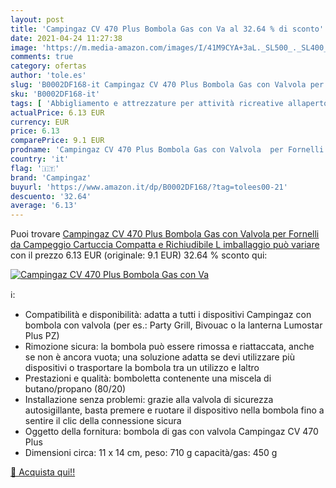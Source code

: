 ```yaml
---
layout: post
title: 'Campingaz CV 470 Plus Bombola Gas con Va al 32.64 % di sconto'
date: 2021-04-24 11:27:38
image: 'https://m.media-amazon.com/images/I/41M9CYA+3aL._SL500_._SL400_.jpg'
comments: true
category: ofertas
author: 'tole.es'
slug: 'B0002DF168-it Campingaz CV 470 Plus Bombola Gas con Valvola per Fornelli...'
sku: 'B0002DF168-it'
tags: [ 'Abbigliamento e attrezzature per attività ricreative allaperto','Accessori per cucina da campeggio','Camping e outdoor','Cucine e accessori da campeggio','Sport e tempo libero','campingaz', ]
actualPrice: 6.13 EUR
currency: EUR
price: 6.13
comparePrice: 9.1 EUR
prodname: 'Campingaz CV 470 Plus Bombola Gas con Valvola  per Fornelli da Campeggio  Cartuccia Compatta e Richiudibile  L imballaggio può variare '
country: 'it'
flag: '🇮🇹'
brand: 'Campingaz'
buyurl: 'https://www.amazon.it/dp/B0002DF168/?tag=tolees00-21'
descuento: '32.64'
average: '6.13'
---
```


Puoi trovare [Campingaz CV 470 Plus Bombola Gas con Valvola  per Fornelli da Campeggio  Cartuccia Compatta e Richiudibile  L imballaggio può variare ](https://www.amazon.it/dp/B0002DF168/?tag=tolees00-21) con il prezzo 6.13 EUR (originale: 9.1 EUR) 32.64 % sconto qui:

[![Campingaz CV 470 Plus Bombola Gas con Va](https://m.media-amazon.com/images/I/41M9CYA+3aL._SL500_._SL400_.jpg)](https://www.amazon.it/dp/B0002DF168/?tag=tolees00-21)

ℹ️:

- Compatibilità e disponibilità: adatta a tutti i dispositivi Campingaz con bombola con valvola (per es.: Party Grill, Bivouac o la lanterna Lumostar Plus PZ)
- Rimozione sicura: la bombola può essere rimossa e riattaccata, anche se non è ancora vuota; una soluzione adatta se devi utilizzare più dispositivi o trasportare la bombola tra un utilizzo e laltro
- Prestazioni e qualità: bomboletta contenente una miscela di butano/propano (80/20)
- Installazione senza problemi: grazie alla valvola di sicurezza autosigillante, basta premere e ruotare il dispositivo nella bombola fino a sentire il clic della connessione sicura
- Oggetto della fornitura: bombola di gas con valvola Campingaz CV 470 Plus
- Dimensioni circa: 11 x 14 cm, peso: 710 g capacità/gas: 450 g

[🛒 Acquista qui!!](https://www.amazon.it/dp/B0002DF168/?tag=tolees00-21)

